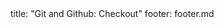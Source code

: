 <frontmatter>
title: "Git and Github: Checkout"
footer: footer.md
</frontmatter>

<include src="unit-inPage-asFlat.md" boilerplate />